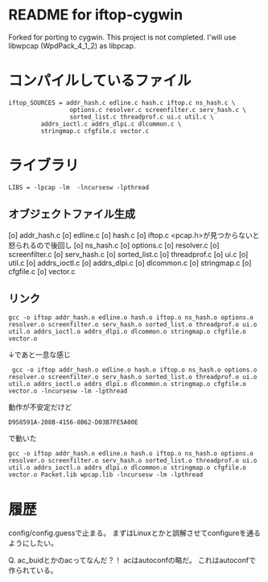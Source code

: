 # README for iftop-cygwin

Forked for porting to cygwin.
This project is not completed.
I'will use libwpcap (WpdPack_4_1_2) as libpcap.


# コンパイルしているファイル

```
iftop_SOURCES = addr_hash.c edline.c hash.c iftop.c ns_hash.c \
                 options.c resolver.c screenfilter.c serv_hash.c \
                 sorted_list.c threadprof.c ui.c util.c \
		 addrs_ioctl.c addrs_dlpi.c dlcommon.c \
		 stringmap.c cfgfile.c vector.c
```

# ライブラリ

```
LIBS = -lpcap -lm  -lncursesw -lpthread
```



## オブジェクトファイル生成

[o] addr_hash.c
[o] edline.c
[o] hash.c
[o] iftop.c <pcap.h>が見つからないと怒られるので後回し
[o] ns_hash.c
[o] options.c
[o] resolver.c
[o] screenfilter.c
[o] serv_hash.c
[o] sorted_list.c
[o] threadprof.c
[o] ui.c
[o] util.c
[o] addrs_ioctl.c
[o] addrs_dlpi.c
[o] dlcommon.c
[o] stringmap.c
[o] cfgfile.c
[o] vector.c


## リンク

```
gcc -o iftop addr_hash.o edline.o hash.o iftop.o ns_hash.o options.o resolver.o screenfilter.o serv_hash.o sorted_list.o threadprof.o ui.o util.o addrs_ioctl.o addrs_dlpi.o dlcommon.o stringmap.o cfgfile.o vector.o
```

↓であと一息な感じ

```
 gcc -o iftop addr_hash.o edline.o hash.o iftop.o ns_hash.o options.o resolver.o screenfilter.o serv_hash.o sorted_list.o threadprof.o ui.o util.o addrs_ioctl.o addrs_dlpi.o dlcommon.o stringmap.o cfgfile.o vector.o -lncursesw -lm -lpthread
```

動作が不安定だけど
```
D958591A-208B-4156-8B62-D03B7FE5A00E
```
で動いた

```
gcc -o iftop addr_hash.o edline.o hash.o iftop.o ns_hash.o options.o resolver.o screenfilter.o serv_hash.o sorted_list.o threadprof.o ui.o util.o addrs_ioctl.o addrs_dlpi.o dlcommon.o stringmap.o cfgfile.o vector.o Packet.lib wpcap.lib -lncursesw -lm -lpthread
```

# 履歴

config/config.guessで止まる。
まずはLinuxとかと誤解させてconfigureを通るようにしたい。

Q. ac_buidとかのacってなんだ？！
acはautoconfの略だ。
これはautoconfで作られている。



